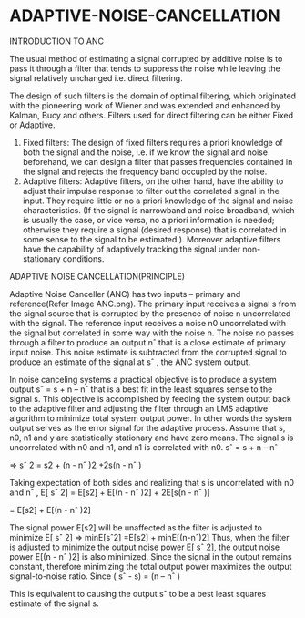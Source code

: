 # ADAPTIVE-NOISE-CANCELLATION

INTRODUCTION TO ANC

The usual method of estimating a signal corrupted by additive noise is to pass it through a filter that tends to suppress the noise while leaving the signal relatively unchanged i.e. direct filtering.

The design of such filters is the domain of optimal filtering, which originated with the pioneering work of Wiener and was extended and enhanced by Kalman, Bucy and others. Filters used for direct filtering can be either Fixed or Adaptive.
1.	Fixed filters: The design of fixed filters requires a priori knowledge of both the signal and the noise, i.e. if we know the signal and noise beforehand, we can design a filter that passes frequencies contained in the signal and rejects the frequency band occupied by the noise.
2.	Adaptive filters: Adaptive filters, on the other hand, have the ability to adjust their impulse response to filter out the correlated signal in the input. They require little or no a priori knowledge of the signal and noise characteristics. (If the signal is narrowband and noise broadband, which is usually the case, or vice versa, no a priori information is needed; otherwise they require a signal (desired response) that is correlated in some sense to the signal to be estimated.). Moreover adaptive filters have the capability of adaptively tracking the signal under non-stationary conditions.

ADAPTIVE NOISE CANCELLATION(PRINCIPLE)

Adaptive Noise Canceller (ANC) has two inputs – primary and reference(Refer Image ANC.png). The primary input receives a signal s from the signal source that is corrupted by the presence of noise n uncorrelated with the signal. The reference input receives a noise n0 uncorrelated with the signal but correlated in some way with the noise n. The noise no passes through a filter to produce an output nˆ that is a close estimate of primary input noise. This noise estimate is subtracted from the corrupted signal to produce an estimate of the signal at sˆ , the ANC system output.

In noise canceling systems a practical objective is to produce a system output sˆ = s + n – nˆ that is a best fit in the least squares sense to the signal s. This objective is accomplished by feeding the system output back to the adaptive filter and adjusting the filter through an LMS adaptive algorithm to minimize total system output power. In other words the system output serves as the error signal for the adaptive process.
Assume that s, n0, n1 and y are statistically stationary and have zero means. The signal s is uncorrelated with n0 and n1, and n1 is correlated with n0.
sˆ = s + n – nˆ

⇒	sˆ 2 = s2 + (n - nˆ )2 +2s(n - nˆ )
 
Taking expectation of both sides and realizing that s is uncorrelated with n0
and nˆ , E[ sˆ 2] = E[s2] + E[(n - nˆ )2] + 2E[s(n - nˆ )]

= E[s2] + E[(n - nˆ )2]

The signal power E[s2] will be unaffected as the filter is adjusted to minimize E[ sˆ 2] ⇒ minE[sˆ2] =E[s2] + minE[(n-nˆ)2]
Thus, when the filter is adjusted to minimize the output noise power E[ sˆ 2], the output noise power E[(n - nˆ )2] is also minimized. Since the signal in the output remains constant, therefore minimizing the total output power maximizes the output signal-to-noise ratio.
Since	( sˆ - s) = (n – nˆ )

This is equivalent to causing the output sˆ to be a best least squares estimate of the signal s. 
